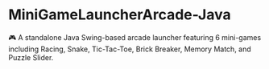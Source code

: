 # MiniGameLauncherArcade-Java
🎮 A standalone Java Swing-based arcade launcher featuring 6 mini-games including Racing, Snake, Tic-Tac-Toe, Brick Breaker, Memory Match, and Puzzle Slider.
